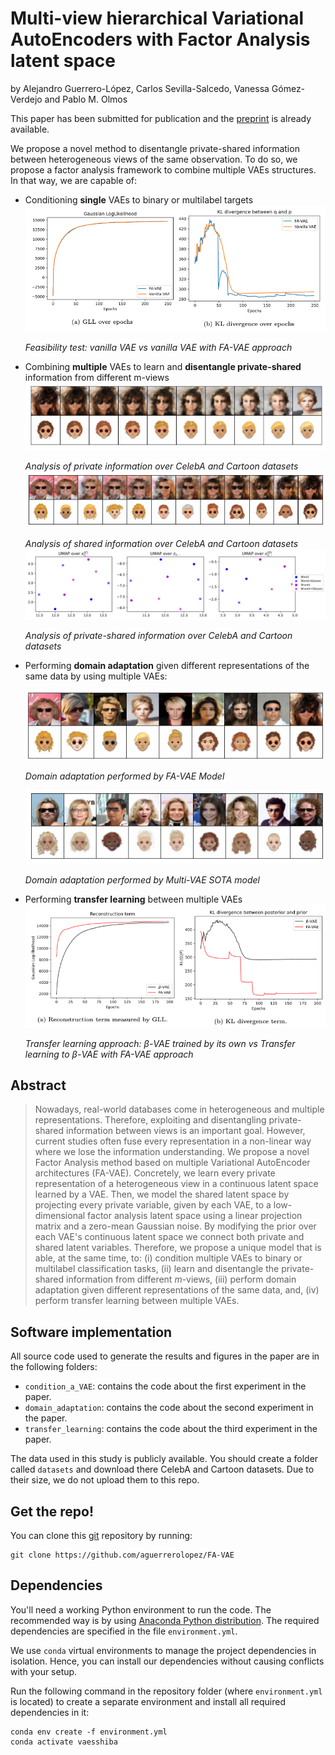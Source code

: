 # Multi-view hierarchical Variational AutoEncoders with Factor Analysis latent space
by
Alejandro Guerrero-López,
Carlos Sevilla-Salcedo,
Vanessa Gómez-Verdejo
and Pablo M. Olmos

This paper has been submitted for publication and the [preprint](https://arxiv.org/abs/2207.09185) is already available.

We propose a novel method to disentangle private-shared information between heterogeneous views of the same observation. To do so, we propose a factor analysis framework to combine
multiple VAEs structures. In that way, we are capable of:
- Conditioning **single** VAEs to binary or multilabel targets
 ![](paperimages/condition_a_vae.png)
 
    *Feasibility test: vanilla VAE vs vanilla VAE with FA-VAE approach* 
- Combining **multiple** VAEs to learn and **disentangle private-shared**
information from different m-views
![](paperimages/private_spaces.png)

    *Analysis of private information over CelebA and Cartoon datasets*
![](paperimages/esc3_z_trans2.png)

    *Analysis of shared information over CelebA and Cartoon datasets*
![](paperimages/esc3_celeb2cart_umap.png)

    *Analysis of private-shared information over CelebA and Cartoon datasets*

- Performing **domain adaptation** given different representations of the
same data by using multiple VAEs:
    
    ![](paperimages/esc3_celeb2cart.png)

    *Domain adaptation performed by FA-VAE Model*

    ![](paperimages/multi_vae_domainadap.png)

    *Domain adaptation performed by Multi-VAE SOTA model*

- Performing **transfer learning** between multiple VAEs
![](paperimages/transfer_learning.png)

    *Transfer learning approach: $\beta$-VAE trained by its own vs Transfer learning to $\beta$-VAE with FA-VAE approach*

## Abstract

> Nowadays, real-world databases come in heterogeneous and multiple representations. 
> Therefore, exploiting and disentangling private-shared information between views is an important goal. 
> However, current studies often fuse every representation in a non-linear way where we lose the information understanding. 
> We propose a novel Factor Analysis method based on multiple Variational AutoEncoder architectures (FA-VAE). 
> Concretely, we learn every private representation of a heterogeneous view in a continuous latent space learned by a VAE. 
> Then, we model the shared latent space by projecting every private variable, given by each VAE, to a low-dimensional factor analysis 
> latent space using a linear projection matrix and a zero-mean Gaussian noise. By modifying the prior over each VAE's continuous latent space 
> we connect both private and shared latent variables. Therefore, we propose a unique model that is able, at the same time, to: 
> (i) condition multiple VAEs to binary or multilabel classification tasks, 
> (ii) learn and disentangle the private-shared information from different $m$-views, 
> (iii) perform domain adaptation given different representations of the same data, and, 
> (iv) perform transfer learning between multiple VAEs.


## Software implementation

All source code used to generate the results and figures in the paper are in
the following folders:
- `condition_a_VAE`: contains the code about the first experiment in the paper.
- `domain_adaptation`: contains the code about the second experiment in the paper.
- `transfer_learning`: contains the code about the third experiment in the paper.
  
The data used in this study is publicly available. You should create a folder called `datasets` 
and download there CelebA and Cartoon datasets. Due to their size, we do not upload them to
this repo.

## Get the repo!

You can clone this 
[git](https://git-scm.com/) repository by running:

    git clone https://github.com/aguerrerolopez/FA-VAE


## Dependencies

You'll need a working Python environment to run the code.
The recommended way is by using
[Anaconda Python distribution](https://www.anaconda.com/download/).
The required dependencies are specified in the file `environment.yml`.

We use `conda` virtual environments to manage the project dependencies in
isolation. Hence, you can install our dependencies without causing conflicts with your
setup.

Run the following command in the repository folder (where `environment.yml`
is located) to create a separate environment and install all required
dependencies in it:

    conda env create -f environment.yml
    conda activate vaesshiba

